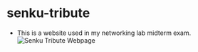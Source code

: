 # senku-tribute
- This is a website used in my networking lab midterm exam.
  <br>
![Senku Tribute Webpage](https://baisakinaabad.github.io/senku-tribute/)
